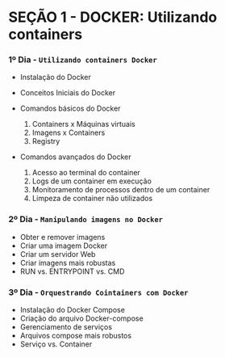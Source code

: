 # SEÇÃO 1 - DOCKER: Utilizando containers

### **1º Dia** - `Utilizando containers Docker`

* Instalação do Docker
* Conceitos Iniciais do Docker
* Comandos básicos do Docker

  1. Containers x Máquinas virtuais
  2. Imagens x Containers
  3. Registry
* Comandos avançados do Docker

  1. Acesso ao terminal do container
  2. Logs de um container em execução
  3. Monitoramento de processos dentro de um container
  4. Limpeza de container não utilizados


### **2º Dia** - `Manipulando imagens no Docker`

* Obter e remover imagens
* Criar uma imagem Docker
* Criar um servidor Web
* Criar imagens mais robustas
* RUN vs. ENTRYPOINT vs. CMD


### **3º Dia** - `Orquestrando Cointainers com Docker`

* Instalação do Docker Compose
* Criação do arquivo Docker-compose
* Gerenciamento de serviços
* Arquivos compose mais robustos
* Serviço vs. Container

